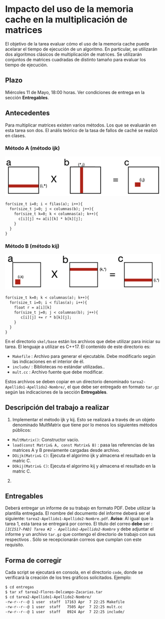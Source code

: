 # Impacto del uso de la memoria cache en la multiplicación de matrices

El objetivo de la tarea evaluar cómo el uso de la memoria cache puede acelarar el tiempo de ejecución de un algoritmo. En particular, se utilizarán dos algoritmos clásicos de multiplicación de matrices. Se utilizarán conjuntos de matrices cuadradas de distinto tamaño para evaluar los tiempo de ejecución.

## Plazo

Miércoles 11 de Mayo, 18:00 horas. Ver condiciones de entrega en la sección **Entregables**.

## Antecedentes

Para multiplicar matrices existen varios métodos. Los que se evaluarán en esta tarea son dos. El anális teórico de la tasa de fallos de caché se realizó en clases.

### Método A (método ijk)

![](https://github.com/g-courses/ICI517/blob/main/tareas/tarea02/content/metodo01.png)


```
for(size_t i=0; i < filas(a); i++){
  for(size_t j=0; j < columnas(b); j++){
    for(size_t k=0; k < columnas(a); k++){
      c[i][j] += a[i][k] * b[k][j];
    }			
  }
}
```

### Método B (método kij)

![](https://github.com/g-courses/ICI517/blob/main/tareas/tarea02/content/metodo02.png)

```
for(size_t k=0; k < columnas(a); k++){
  for(size_t i=0; i < filas(a); i++){
    float r = a[i][k]
    for(size_t j=0; j < columnas(b); j++){
       c[i][j] += r * b[k][j];
    }			
  }
}
```

En el directorio ```skel/base``` están los archivos que debe utilizar para iniciar su tarea. El lenguaje a utilizar es C++17. El contenido de este directorio es:

* ```Makefile``` : Archivo para generar el ejecutable. Debe modificarlo según las indicaciones en el interior de él.
* ```include/``` : Bibliotecas no estándar utilizadas..
* ```mult.cc``` : Archivo fuente que debe modificar. 

Estos archivos se deben copiar en un directorio denominado ```tarea2-Apellido1-Apellido2-Nombre/```, el que debe ser entregado en formato ```tar.gz``` según las indicaciones de la sección **Entregables**.


## Descripción del trabajo a realizar

1) Implementar el método ijk y kij. Esto se realizará a través de un objeto denominado MultMatrix que tiene por lo menos los siguientes métodos públicos:

* ```MultMatrix()```: Constructor vacío.
* ```load(const Matrix& A, const Matrix& B)``` : pasa las referencias de las matrices A y B previamente cargadas desde archivo.
* ```DOijk(Matrix& C)```: Ejecuta el algorimo ijk y almacena el resultado en la matric C.
* ```DOkij(Matrix& C)```: Ejecuta el algorimo kij y almacena el resultado en la matric C.

2) 


## Entregables

Deberá entregar un informe de su trabajo en formato PDF. Debe utilizar la plantilla entregada. El nombre del documento del informe deberá ser el siguiente: ```tarea2-Apellido1-Apellido2-Nombre.pdf```. **Aviso**: Al igual que la tarea 1, esta tarea se entregará por correo. El título del correo **debe** ser : *```[ICI517-PAD] Tarea #2 - Apellido1-Apellido2-Nombre```* y debe adjuntar el informe y un archivo ```tar.gz``` que contengo el directorio de trabajo con sus respectivos . Sólo se recepcionarán correos que cumplan con este requisito.
 
## Forma de corregir

Cada script se ejecutará en consola, en el directorio ```code```, donde se verificará la creación de los tres gráficos solicitados. Ejemplo:

```
$ cd entregas
$ tar xf tarea2-Flores-Delcampo-Zacarias.tar
$ cd tarea2-Apellido1-Apellido2-Nombre/
-rw-r--r--@ 1 user  staff  17163 Apr  7 22:25 Makefile
-rw-r--r--@ 1 user  staff   7505 Apr  7 22:25 mult.cc
-rw-r--r--@ 1 user  staff   8924 Apr  7 22:25 include/
```



